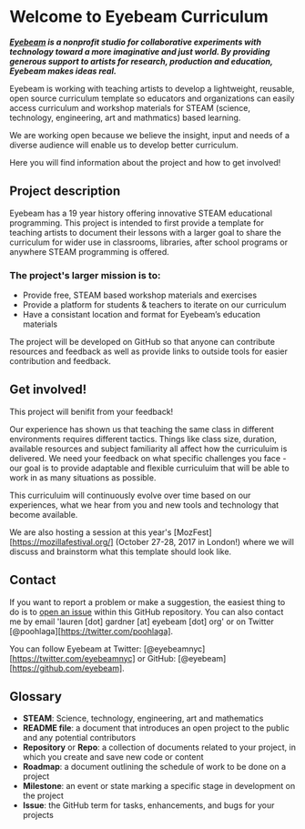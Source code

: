 # Welcome to Eyebeam Curriculum

***[Eyebeam](http://www.eyebeam.org) is a nonprofit studio for collaborative experiments with technology toward a more imaginative and just world. By providing generous support to artists for research, production and education, Eyebeam makes ideas real.***

Eyebeam is working with teaching artists to develop a lightweight, reusable, open source curriculum template so educators and organizations can easily access curriculum and workshop materials for STEAM (science, technology, engineering, art and mathmatics) based learning.

We are working open because we believe the insight, input and needs of a diverse audience will enable us to develop better curriculum.

Here you will find information about the project and how to get involved!


## Project description

Eyebeam has a 19 year history offering innovative STEAM educational programming. This project is intended to first provide a template for teaching artists to document their lessons with a larger goal to share the curriculum for wider use in classrooms, libraries, after school programs or anywhere STEAM programming is offered. 


### The project's larger mission is to:

* Provide free, STEAM based workshop materials and exercises 
* Provide a platform for students & teachers to iterate on our curriculum
* Have a consistant location and format for Eyebeam’s education materials

The project will be developed on GitHub so that anyone can contribute resources and feedback as well as provide links to outside tools for easier contribution and feedback.


## Get involved! 

This project will benifit from your feedback! 

Our experience has shown us that teaching the same class in different environments requires different tactics. Things like class size, duration, available resources and subject familiarity all affect how the curriculuim is delivered. We need your feedback on what specific challenges you face - our goal is to provide adaptable and flexible curriculuim that will be able to work in as many situations as possible.

This curriculuim will continuously evolve over time based on our experiences, what we hear from you and new tools and technology that become available. 

We are also hosting a session at this year's [MozFest][https://mozillafestival.org/] (October 27-28, 2017 in London!) where we will discuss and brainstorm what this template should look like. 


## Contact

If you want to report a problem or make a suggestion, the easiest thing to do is to [open an issue](../../issues) within this GitHub repository. You can also contact me by email 'lauren [dot] gardner [at] eyebeam [dot] org' or on Twitter [@poohlaga][https://twitter.com/poohlaga].

You can follow Eyebeam at Twitter: [@eyebeamnyc][https://twitter.com/eyebeamnyc] or GitHub: [@eyebeam][https://github.com/eyebeam]. 



## Glossary

* **STEAM**: Science, technology, engineering, art and mathematics
* **README file**: a document that introduces an open project to the public and any potential contributors
* **Repository** or **Repo**: a collection of documents related to your project, in which you create and save new code or content
* **Roadmap**: a document outlining the schedule of work to be done on a project
* **Milestone**: an event or state marking a specific stage in development on the project
* **Issue**: the GitHub term for tasks, enhancements, and bugs for your projects

